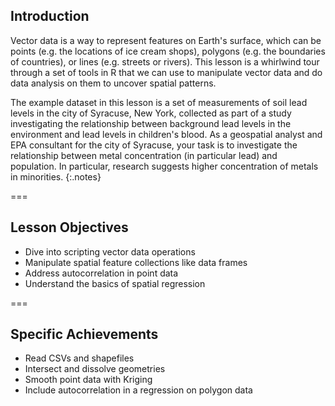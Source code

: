 ---
---

## Introduction

Vector data is a way to represent features on Earth's surface, which can be points (e.g. the 
locations of ice cream shops), polygons (e.g. the boundaries of countries), or lines (e.g. streets or rivers).
This lesson is a whirlwind tour through a set of tools in R that we can use to manipulate 
vector data and do data analysis on them to uncover spatial patterns.

The example dataset in this lesson is a set of measurements of soil lead levels in the 
city of Syracuse, New York, collected as part of a study investigating the relationship
between background lead levels in the environment and lead levels in children's blood. 
As a geospatial analyst and EPA consultant for the city of Syracuse,
your task is to investigate the relationship between metal concentration (in
particular lead) and population. In particular, research suggests higher
concentration of metals in minorities.
{:.notes}

===

## Lesson Objectives

- Dive into scripting vector data operations
- Manipulate spatial feature collections like data frames
- Address autocorrelation in point data
- Understand the basics of spatial regression

===

## Specific Achievements

- Read CSVs and shapefiles
- Intersect and dissolve geometries
- Smooth point data with Kriging
- Include autocorrelation in a regression on polygon data

